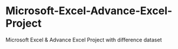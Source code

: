 # Microsoft-Excel-Advance-Excel-Project
Microsoft Excel &amp; Advance Excel Project with difference dataset
